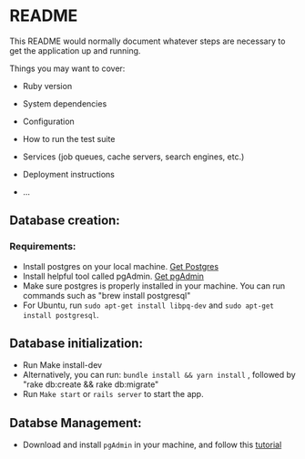 # README

This README would normally document whatever steps are necessary to get the
application up and running.

Things you may want to cover:

* Ruby version

* System dependencies

* Configuration

* How to run the test suite

* Services (job queues, cache servers, search engines, etc.)

* Deployment instructions

* ...

## Database creation:
 ### Requirements:
 * Install postgres on your local machine. [Get Postgres](https://postgresapp.com)
 * Install helpful tool called pgAdmin. [Get pgAdmin](https://www.pgadmin.org/download/)
 * Make sure postgres is properly installed in your machine. You can run commands such as "brew install postgresql"
 * For Ubuntu, run `sudo apt-get install libpq-dev` and `sudo apt-get install postgresql`.

 ## Database initialization:
 * Run Make install-dev
 * Alternatively, you can run: `bundle install && yarn install` , followed by "rake db:create && rake db:migrate"
 * Run `Make start` or `rails server` to start the app.

 ## Databse Management:
 * Download and install `pgAdmin` in your machine, and follow this [tutorial](http://www.postgresqltutorial.com/connect-to-postgresql-database/) 